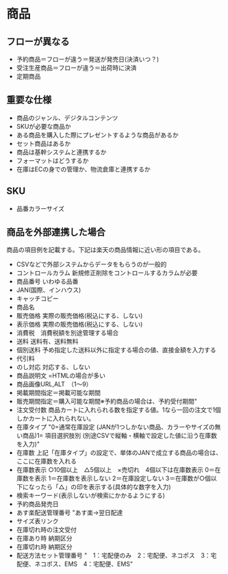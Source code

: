 # 商品
## フローが異なる
- 予約商品＝フローが違う＝発送が発売日(決済いつ？)
- 受注生産商品＝フローが違う＝出荷時に決済
- 定期商品

## 重要な仕様
- 商品のジャンル、デジタルコンテンツ
- SKUが必要な商品か
- ある商品を購入した際にプレゼントするような商品があるか
- セット商品はあるか
- 商品は基幹システムと連携するか
- フォーマットはどうするか
- 在庫はECの身での管理か、物流倉庫と連携するか

## SKU
- 品番カラーサイズ


## 商品を外部連携した場合
商品の項目例を記載する。下記は楽天の商品情報に近い形の項目である。

- CSVなどで外部システムからデータをもらうのが一般的
- コントロールカラム 新規修正削除をコントロールするカラムが必要
- 商品番号	いわゆる品番
- JAN(国際、インハウス)
- キャッチコピー	
- 商品名	
- 販売価格	実際の販売価格(税込にする、しない)
- 表示価格	実際の販売価格(税込にする、しない)
- 消費税　消費税額を別途管理する場合	
- 送料	送料有、送料無料
- 個別送料	予め指定した送料以外に指定する場合の値、直接金額を入力する
- 代引料	
- のし対応	対応する、しない
- 商品説明文	=HTMLの場合が多い
- 商品画像URL,ALT　（1～9）
- 掲載期間指定＝掲載可能な期間
- 販売期間指定＝購入可能な期間※予約商品の場合は、予約受付期間"
- 注文受付数	商品カートに入れられる数を指定する値。1なら一回の注文で1個しかカートに入れられない。
- 在庫タイプ	"0=通常在庫設定 (JANが1つしかない商品、カラーやサイズの無い商品)1= 項目選択肢別 (別途CSVで縦軸・横軸で設定した値に沿う在庫数を入力)"
- 在庫数	上記「在庫タイプ」の設定で、単体のJANで成立する商品の場合は、ここに在庫数を入れる
- 在庫数表示	○10個以上　△5個以上　×売切れ　4個以下は在庫数表示
  0＝在庫数を表示   1＝在庫数を表示しない  2＝在庫設定しない 3＝在庫数が○個以下になったら「△」の印を表示する(具体的な数字を入力)
- 検索キーワード(表示しないが検索にかかるようにする)
- 予約商品発売日	
- あす楽配送管理番号	"あす楽→翌日配達
- サイズ表リンク	
- 在庫切れ時の注文受付	
- 在庫あり時	納期区分
- 在庫切れ時 納期区分
- 配送方法セット管理番号	"　1：宅配便のみ　2：宅配便、ネコポス　3：宅配便、ネコポス、EMS　4：宅配便、EMS"

